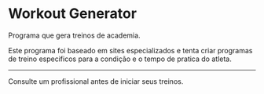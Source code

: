 Workout Generator
=======

Programa que gera treinos de academia.

Este programa foi baseado em sites especializados e tenta criar programas de treino especificos para a condição e o tempo de pratica do atleta.



------

Consulte um profissional antes de iniciar seus treinos.
